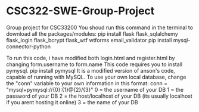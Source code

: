 # CSC322-SWE-Group-Project
Group project for CSC33200
You shoud run this command in the terminal to download all the packages/modules:
pip install flask flask_sqlalchemy flask_login flask_bcrypt flask_wtf wtforms email_validator
pip install mysql-connector-python


To run this code, i have modified both login.html and register.html by changing form.username to form.name
This code requires you to install pymysql. 
pip install pymysql
It is a modified version of anson's code, capable of running with MySQL.
To use your own local database, change the "conn" variable to your own information in this format:
conn = "mysql+pymysql://{0}:{1}@{2}/{3}" 
0 = the username of your DB
1 = the password of your DB
2 = the host/localhost of your DB (its usually localhost if you arent hosting it online)
3 = the name of your DB

